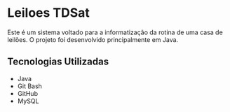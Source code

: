# **Leiloes TDSat**
Este é um sistema voltado para a informatização da rotina de uma casa de leilões.
O projeto foi desenvolvido principalmente em Java.

## Tecnologias Utilizadas
 - Java
 - Git Bash
 - GitHub
 - MySQL
